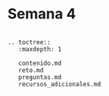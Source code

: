 # Semana 4


```{eval-rst}

.. toctree::
   :maxdepth: 1

   contenido.md
   reto.md
   preguntas.md
   recursos_adicionales.md

```

